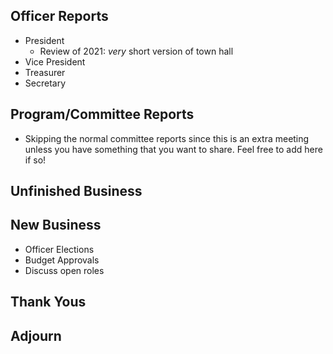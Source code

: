 ## Officer Reports

- President
  - Review of 2021: _very_ short version of town hall
- Vice President
- Treasurer 
- Secretary 

## Program/Committee Reports

- Skipping the normal committee reports since this is an extra meeting unless you have something that you want to share. Feel free to add here if so!

## Unfinished Business

## New Business
- Officer Elections
- Budget Approvals
- Discuss open roles

## Thank Yous

## Adjourn
